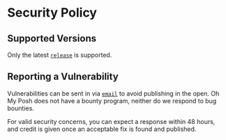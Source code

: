 # Security Policy

## Supported Versions

Only the latest [`release`][releases] is supported.

## Reporting a Vulnerability

Vulnerabilities can be sent in via [`email`][email] to avoid publishing in the
open. Oh My Posh does not have a bounty program, neither do we respond to bug
bounties.

For valid security concerns, you can expect a response within 48 hours, and
credit is given once an acceptable fix is found and published.

[releases]: HTTPS://github.com/JanDeDobbeleer/oh-my-posh/releases
[email]: mailto:security@ohmyposh.dev
